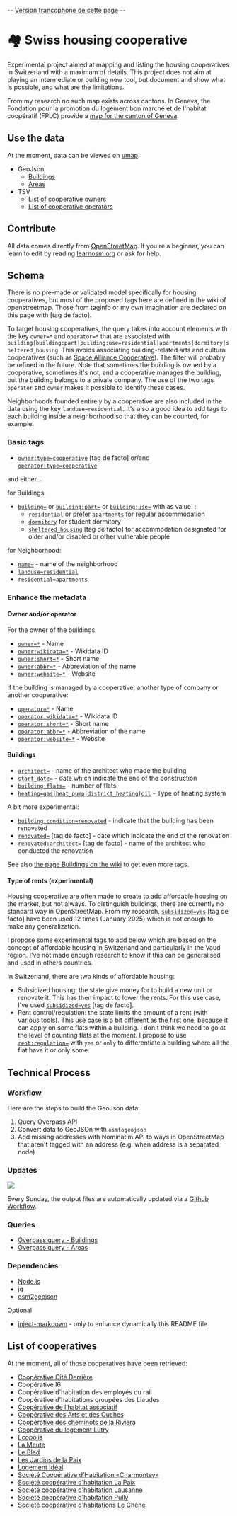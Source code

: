\-- [Version francophone de cette page](https://github.com/imagoiq/swiss-housing-cooperative/blob/main/README.fr.md) --

# 🏘️ Swiss housing cooperative

Experimental project aimed at mapping and listing the housing cooperatives in Switzerland with a maximum of details.
This project does not aim at playing an intermediate or building new tool, but document and show what is possible, and what are the limitations.

From my research no such map exists across cantons. In Geneva, the Fondation pour la promotion du logement bon marché et de l'habitat coopératif (FPLC) provide a [map for the canton of Geneva](https://fplc.ch/cartes/cooperatives.htm).

## Use the data

At the moment, data can be viewed on [umap](https://umap.openstreetmap.fr/fr/map/cooperative-dhabitations-en-suisse_1140470).

- GeoJson
  - [Buildings](https://github.com/imagoiq/swiss-housing-cooperative/blob/main/output/swiss_housing_cooperative_buildings.geojson)
  - [Areas](https://github.com/imagoiq/swiss-housing-cooperative/blob/main/output/swiss_housing_cooperative_areas.geojson)
- TSV
  - [List of cooperative owners](https://github.com/imagoiq/swiss-housing-cooperative/blob/main/output/swiss_housing_cooperative_list_owners.tsv)
  - [List of cooperative operators](https://github.com/imagoiq/swiss-housing-cooperative/blob/main/output/swiss_housing_cooperative_list_operators.tsv)

## Contribute

All data comes directly from [OpenStreetMap](https://www.openstreetmap.org). If you're a beginner, you can learn to edit by reading [learnosm.org](https://learnosm.org/fr/) or ask for help.

## Schema

There is no pre-made or validated model specifically for housing cooperatives, but most of the proposed tags here are defined in the wiki of openstreetmap. Those from taginfo or my own imagination are declared on this page with [tag de facto].

To target housing cooperatives, the query takes into account elements with the key `owner=*` and `operator=*` that are associated with `building|building:part|building:use=residential|apartments|dormitory|sheltered_housing`. This avoids associating building-related arts and cultural cooperatives (such as [Space Alliance Cooperative](https://www.openstreetmap.org/way/38326020)). The filter will probably be refined in the future.
Note that sometimes the building is owned by a cooperative, sometimes it's not, and a cooperative manages the building, but the building belongs to a private company. The use of the two tags `operator` and `owner` makes it possible to identify these cases.

Neighborhoods founded entirely by a cooperative are also included in the data using the key `landuse=residential`. It's also a good idea to add tags to each building inside a neighborhood so that they can be counted, for example.

### Basic tags

- [`owner:type=cooperative`](https://taginfo.openstreetmap.org/tags/owner%3Atype=cooperative) [tag de facto] or/and [`operator:type=cooperative`](https://wiki.openstreetmap.org/wiki/Key:operator:type)

and either…

for Buildings:

- [`building=`](https://wiki.openstreetmap.org/wiki/Buildings) or [`building:part=`](https://wiki.openstreetmap.org/wiki/Key:building:part) or [`building:use=`](https://wiki.openstreetmap.org/wiki/Key:building:use) with as value  :
  - [`residential`](https://wiki.openstreetmap.org/wiki/Tag:building%3Dresidential) or prefer [`apartments`](https://wiki.openstreetmap.org/wiki/Tag:building%3Dapartments) for regular accommodation
  - [`dormitory`](https://wiki.openstreetmap.org/wiki/Tag:building%3Ddormitory) for student dormitory
  - [`sheltered_housing`](https://taginfo.openstreetmap.org/tags/building=sheltered_housing) [tag de facto] for accommodation designated for older and/or disabled or other vulnerable people

for Neighborhood:

- [`name=`](https://wiki.openstreetmap.org/wiki/Key:name) - name of the neighborhood
- [`landuse=residential`](https://wiki.openstreetmap.org/wiki/Tag:landuse%3Dresidential)
- [`residential=apartments`](https://wiki.openstreetmap.org/wiki/Tag:residential%3Dapartments)

### Enhance the metadata

#### Owner and/or operator

For the owner of the buildings:

- [`owner=*`](https://wiki.openstreetmap.org/wiki/Key:owner) - Name
- [`owner:wikidata=*`](https://wiki.openstreetmap.org/wiki/Key:operator#Further_details) - Wikidata ID
- [`owner:short=*`](https://wiki.openstreetmap.org/wiki/Key:operator#Further_details) - Short name
- [`owner:abbr=*`](https://wiki.openstreetmap.org/wiki/Key:operator#Further_details) - Abbreviation of the name
- [`owner:website=*`](https://wiki.openstreetmap.org/wiki/Key:owner) - Website

If the building is managed by a cooperative, another type of company or another cooperative:

- [`operator=*`](https://wiki.openstreetmap.org/wiki/Key:operator) - Name
- [`operator:wikidata=*`](https://wiki.openstreetmap.org/wiki/Key:operator#Further_details) - Wikidata ID
- [`operator:short=*`](https://wiki.openstreetmap.org/wiki/Key:operator#Further_details) - Short name
- [`operator:abbr=*`](https://wiki.openstreetmap.org/wiki/Key:operator#Further_details) - Abbreviation of the name
- [`operator:website=*`](https://wiki.openstreetmap.org/wiki/Key:operator) - Website

#### Buildings

- [`architect=`](https://wiki.openstreetmap.org/wiki/Key:architect) - name of the architect who made the building
- [`start_date=`](https://wiki.openstreetmap.org/wiki/Key:start_date) - date which indicate the end of the construction
- [`building:flats=`](https://wiki.openstreetmap.org/wiki/Key:building:flats) - number of flats
- [`heating=gas|heat_pump|district_heating|oil`](https://wiki.openstreetmap.org/wiki/Key:heating) - Type of heating system

A bit more experimental:

- [`building:condition=renovated`](https://wiki.openstreetmap.org/wiki/Key:building:condition) - indicate that the building has been renovated
- [`renovated=`](https://taginfo.openstreetmap.org/keys/renovated) [tag de facto] - date which indicate the end of the renovation
- [`renovated:architect=`](https://taginfo.openstreetmap.org/search?q=renovated%3Aarchitect#keys) [tag de facto] - name of the architect who conducted the renovation

See also [the page Buildings on the wiki](https://wiki.openstreetmap.org/wiki/Key:building#Additional_attributes) to get even more tags.

#### Type of rents (experimental)

Housing cooperative are often made to create to add affordable housing on the market, but not always.
To distinguish buildings, there are currently no standard way in OpenStreetMap. From my research, [`subsidized=yes`](https://taginfo.openstreetmap.org/keys/subsidized) [tag de facto] have been used 12 times (January 2025) which is not enough to make any generalization.

I propose some experimental tags to add below which are based on the concept of affordable housing in Switzerland and particularly in the Vaud region. I've not made enough research to know if this can be generalised and used in others countries.

In Switzerland, there are two kinds of affordable housing:

- Subsidized housing: the state give money for to build a new unit or renovate it. This has then impact to lower the rents. For this use case, I've used [`subsidized=yes`](https://taginfo.openstreetmap.org/keys/subsidized) [tag de facto].
- Rent control/regulation: the state limits the amount of a rent (with various tools). This use case is a bit different as the first one, because it can apply on some flats within a building. I don't think we need to go at the level of counting flats at the moment. I propose to use [`rent:regulation=`](https://taginfo.openstreetmap.org/keys/rent%3Aregulation) with `yes` or `only` to differentiate a building where all the flat have it or only some.

## Technical Process

### Workflow

Here are the steps to build the GeoJson data:

1. Query Overpass API
1. Convert data to GeoJSOn with `osmtogeojson`
1. Add missing addresses with Nominatim API to ways in OpenStreetMap that aren't tagged with an address (e.g. when address is a separated node)

### Updates

[![](https://github.com/imagoiq/swiss-housing-cooperative/actions/workflows/main.yml/badge.svg)](https://github.com/imagoiq/swiss-housing-cooperative/actions/workflows/main.yml)

Every Sunday, the output files are automatically updated via a [Github Workflow](https://github.com/imagoiq/swiss-housing-cooperative/blob/main/.github/workflows/main.yml).

### Queries

- [Overpass query - Buildings](https://github.com/imagoiq/swiss-housing-cooperative/blob/4594245e13e979132ae84a42135ac936a7d568b8/.github/workflows/query/overpass_query_buildings#L4-L7)
- [Overpass query - Areas](https://github.com/imagoiq/swiss-housing-cooperative/blob/4594245e13e979132ae84a42135ac936a7d568b8/.github/workflows/query/overpass_query_areas#L4-L7)

### Dependencies

- [Node.js](https://nodejs.org)
- [jq](https://jqlang.github.io/jq/)
- [osm2geojson](https://github.com/tyrasd/osmtogeojson)

Optional

- [inject-markdown](https://github.com/target/markdown-inject) - only to enhance dynamically this README file

## List of cooperatives

At the moment, all of those cooperatives have been retrieved:

<!--- @@inject: list_cooperative.md --->

- [Coopérative Cité Derrière](https://citederriere.ch/)
- Coopérative I6
- Coopérative d'habitation des employés du rail
- Coopérative d'habitations groupées des Liaudes
- [Coopérative de l’habitat associatif](https://www.codha.ch)
- [Coopérative des Arts et des Ouches](https://c-arts-ouches.ch/)
- [Coopérative des cheminots de la Riviera](https://www.cheri-riviera.ch/)
- [Coopérative du logement Lutry](https://cll-lutry.ch)
- [Ecopolis](https://ecopolis.ch/)
- [La Meute](http://www.meute.ch/)
- [Le Bled](http://lebled.ch/)
- [Les Jardins de la Paix](https://jardinsdelapaix.ch)
- [Logement Idéal](https://www.logement-ideal.ch)
- [Société Coopérative d’Habitation «Charmontey»](https://www.charmontey.ch)
- [Société coopérative d'habitation La Paix](http://lapaix.ch)
- [Société coopérative d'habitation Lausanne](https://schl.ch)
- [Société coopérative d'habitation Pully](https://schpully.ch)
- [Société coopérative d'habitations Le Chêne](https://www.schlechene.ch)

<!--- @@inject-end: list_cooperative.md --->
